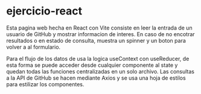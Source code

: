 # ejercicio-react
Esta pagina web hecha en React con Vite consiste en leer la entrada de un usuario de GitHub y mostrar informacion de interes. En caso de no encotrar resultados o en estado de consulta, muestra un spinner y un boton para volver a al formulario. 

Para el flujo de los datos de usa la logica useContext con useReducer, de esta forma se puede acceder desde cualquier componente al state y quedan todas las funciones centralizadas en un solo archivo. Las consultas a la API de GitHub se hacen mediante Axios y se usa una hoja de estilos para estilizar los componentes.
